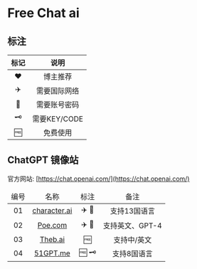 # Free Chat ai

## 标注

| 标记 | 说明 |
| :----: | :----: |
| ❤️ | 博主推荐 |
| ✈️ | 需要国际网络 |
| 🔑 | 需要账号密码 |
| 🗝 | 需要KEY/CODE |
| 🆓 | 免费使用 |

## ChatGPT 镜像站

官方网站: [https://chat.openai.com/](https://chat.openai.com/)

<table style="width: 100%; text-align: center;">
  <thead>
    <tr>
      <td>编号</td>
      <td>名称</td>
      <td>标注</td>
      <td>备注</td>
    </tr>
  </thead>
  <tbody>
    <tr>
      <td>01</td>
      <td><a href="https://beta.character.ai/" target="_blank">character.ai</a></td>
      <td>✈️ 🔑</td>
      <td>支持13国语言</td>
    </tr>
    <tr>
      <td>02</td>
      <td><a href="https://poe.com/" target="_blank">Poe.com</a></td>
      <td>✈️ 🔑</td>
      <td>支持英文、GPT-4</td>
    </tr>
    <tr>
      <td>03</td>
      <td><a href="https://chatbot.theb.ai/" target="_blank">Theb.ai</a></td>
      <td>🆓</td>
      <td>支持中/英文</td>
    </tr>
    <tr>
      <td>04</td>
      <td><a href="https://www.51gpt.me/" target="_blank">51GPT.me</a></td>
      <td>🆓 🗝</td>
      <td>支持8国语言</td>
    </tr>
  </tbody>
</table>